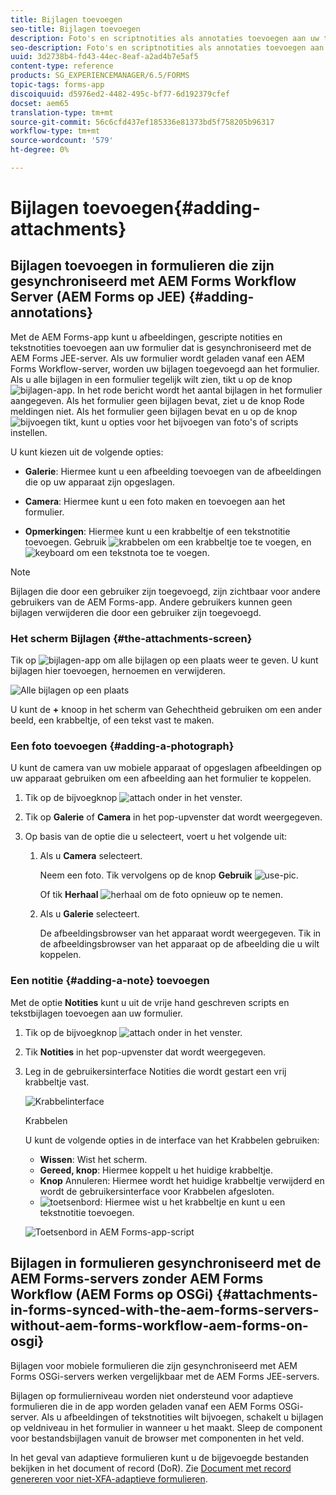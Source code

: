 ```yaml
---
title: Bijlagen toevoegen
seo-title: Bijlagen toevoegen
description: Foto's en scriptnotities als annotaties toevoegen aan uw taak in de AEM Forms-app
seo-description: Foto's en scriptnotities als annotaties toevoegen aan uw taak in de AEM Forms-app
uuid: 3d2738b4-fd43-44ec-8eaf-a2ad4b7e5af5
content-type: reference
products: SG_EXPERIENCEMANAGER/6.5/FORMS
topic-tags: forms-app
discoiquuid: d5976ed2-4482-495c-bf77-6d192379cfef
docset: aem65
translation-type: tm+mt
source-git-commit: 56c6cfd437ef185336e81373bd5f758205b96317
workflow-type: tm+mt
source-wordcount: '579'
ht-degree: 0%

---
```



# Bijlagen toevoegen{#adding-attachments}

## Bijlagen toevoegen in formulieren die zijn gesynchroniseerd met AEM Forms Workflow Server (AEM Forms op JEE) {#adding-annotations}

Met de AEM Forms-app kunt u afbeeldingen, gescripte notities en tekstnotities toevoegen aan uw formulier dat is gesynchroniseerd met de AEM Forms JEE-server. Als uw formulier wordt geladen vanaf een AEM Forms Workflow-server, worden uw bijlagen toegevoegd aan het formulier. Als u alle bijlagen in een formulier tegelijk wilt zien, tikt u op de knop ![bijlagen-app](assets/attachments-app.png). In het rode bericht wordt het aantal bijlagen in het formulier aangegeven. Als het formulier geen bijlagen bevat, ziet u de knop Rode meldingen niet. Als het formulier geen bijlagen bevat en u op de knop ![bijvoegen](assets/attch.png) tikt, kunt u opties voor het bijvoegen van foto&#39;s of scripts instellen.

U kunt kiezen uit de volgende opties:

* **Galerie**: Hiermee kunt u een afbeelding toevoegen van de afbeeldingen die op uw apparaat zijn opgeslagen.

* **Camera**: Hiermee kunt u een foto maken en toevoegen aan het formulier.

* **Opmerkingen**: Hiermee kunt u een krabbeltje of een tekstnotitie toevoegen. Gebruik ![krabbelen](assets/scribble.png) om een krabbeltje toe te voegen, en ![keyboard](assets/keyboard.png) om een tekstnota toe te voegen.

>[!NOTE]
>
>Bijlagen die door een gebruiker zijn toegevoegd, zijn zichtbaar voor andere gebruikers van de AEM Forms-app. Andere gebruikers kunnen geen bijlagen verwijderen die door een gebruiker zijn toegevoegd.


### Het scherm Bijlagen {#the-attachments-screen}

Tik op ![bijlagen-app](assets/attachments-app.png) om alle bijlagen op een plaats weer te geven. U kunt bijlagen hier toevoegen, hernoemen en verwijderen.

![Alle bijlagen op een plaats](assets/attachments-screen.png)

U kunt de **+** knoop in het scherm van Gehechtheid gebruiken om een ander beeld, een krabbeltje, of een tekst vast te maken.

### Een foto toevoegen {#adding-a-photograph}

U kunt de camera van uw mobiele apparaat of opgeslagen afbeeldingen op uw apparaat gebruiken om een afbeelding aan het formulier te koppelen.

1. Tik op de bijvoegknop ![attach](assets/attch.png) onder in het venster.
1. Tik op **Galerie** of **Camera** in het pop-upvenster dat wordt weergegeven.
1. Op basis van de optie die u selecteert, voert u het volgende uit:

   1. Als u **Camera** selecteert.

      Neem een foto. Tik vervolgens op de knop **Gebruik** ![use-pic](assets/use-pic.png).

      Of tik **Herhaal** ![herhaal](assets/retake.png) om de foto opnieuw op te nemen.

   1. Als u **Galerie** selecteert.

      De afbeeldingsbrowser van het apparaat wordt weergegeven. Tik in de afbeeldingsbrowser van het apparaat op de afbeelding die u wilt koppelen.

### Een notitie {#adding-a-note} toevoegen

Met de optie **Notities** kunt u uit de vrije hand geschreven scripts en tekstbijlagen toevoegen aan uw formulier.

1. Tik op de bijvoegknop ![attach](assets/attch.png) onder in het venster.
1. Tik **Notities** in het pop-upvenster dat wordt weergegeven.
1. Leg in de gebruikersinterface Notities die wordt gestart een vrij krabbeltje vast.

   ![Krabbelinterface](assets/scribble-ui.png)

   Krabbelen

   U kunt de volgende opties in de interface van het Krabbelen gebruiken:

   * **Wissen**: Wist het scherm.
   * **Gereed, knop**: Hiermee koppelt u het huidige krabbeltje.
   * **Knop** Annuleren: Hiermee wordt het huidige krabbeltje verwijderd en wordt de gebruikersinterface voor Krabbelen afgesloten.
   * ![toetsenbord](assets/keyboard.png): Hiermee wist u het krabbeltje en kunt u een tekstnotitie toevoegen.

   ![Toetsenbord in AEM Forms-app-script](assets/keyboard-inapp.png)

## Bijlagen in formulieren gesynchroniseerd met de AEM Forms-servers zonder AEM Forms Workflow (AEM Forms op OSGi) {#attachments-in-forms-synced-with-the-aem-forms-servers-without-aem-forms-workflow-aem-forms-on-osgi}

Bijlagen voor mobiele formulieren die zijn gesynchroniseerd met AEM Forms OSGi-servers werken vergelijkbaar met de AEM Forms JEE-servers.

Bijlagen op formulierniveau worden niet ondersteund voor adaptieve formulieren die in de app worden geladen vanaf een AEM Forms OSGi-server. Als u afbeeldingen of tekstnotities wilt bijvoegen, schakelt u bijlagen op veldniveau in het formulier in wanneer u het maakt. Sleep de component voor bestandsbijlagen vanuit de browser met componenten in het veld.

In het geval van adaptieve formulieren kunt u de bijgevoegde bestanden bekijken in het document of record (DoR). Zie [Document met record genereren voor niet-XFA-adaptieve formulieren](../../forms/using/generate-document-of-record-for-non-xfa-based-adaptive-forms.md).
